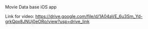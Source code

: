 Movie Data base iOS app


Link for video: https://drive.google.com/file/d/1A04aVE_6u3Sm_Yd-grkQpx8JNUj0eORo/view?usp=drive_link
